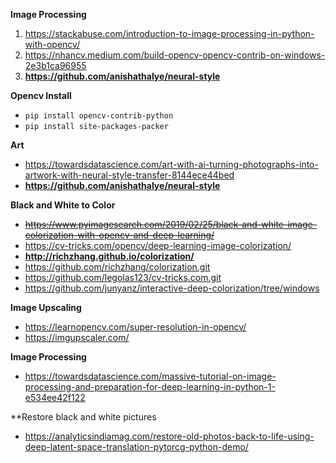 **Image Processing**

1. https://stackabuse.com/introduction-to-image-processing-in-python-with-opencv/
2. https://nhancv.medium.com/build-opencv-opencv-contrib-on-windows-2e3b1ca96955
3. **https://github.com/anishathalye/neural-style**

**Opencv Install**

* `pip install opencv-contrib-python`
* `pip install site-packages-packer`



**Art**
- https://towardsdatascience.com/art-with-ai-turning-photographs-into-artwork-with-neural-style-transfer-8144ece44bed
- **https://github.com/anishathalye/neural-style**


**Black and White to Color**
- ~~https://www.pyimagesearch.com/2019/02/25/black-and-white-image-colorization-with-opencv-and-deep-learning/~~
- https://cv-tricks.com/opencv/deep-learning-image-colorization/
- **http://richzhang.github.io/colorization/**
- https://github.com/richzhang/colorization.git
- https://github.com/legolas123/cv-tricks.com.git
- https://github.com/junyanz/interactive-deep-colorization/tree/windows

**Image Upscaling**
- https://learnopencv.com/super-resolution-in-opencv/
- https://imgupscaler.com/

**Image Processing**
- https://towardsdatascience.com/massive-tutorial-on-image-processing-and-preparation-for-deep-learning-in-python-1-e534ee42f122

**Restore black and white pictures
- https://analyticsindiamag.com/restore-old-photos-back-to-life-using-deep-latent-space-translation-pytorcg-python-demo/

